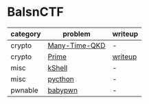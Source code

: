 # BalsnCTF

category | problem | writeup
--- | --- | ---
crypto | [Many-Time-QKD](crypto/Many-Time-QKD) | -
crypto | [Prime](crypto/Prime) | [writeup](crypto/Prime/writeup.md)
misc | [kShell](misc/kShell) | -
misc | [pycthon](misc/pycthon) | -
pwnable | [babypwn](pwnable/babypwn) | -
